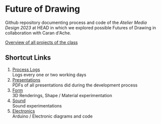 # Future of Drawing

Github repository documenting process and code of the *Atelier Media Design 2023* at HEAD in which we explored possible Futures of Drawing in collaboration with Caran d'Ache.

[Overview of all projects of the class](https://github.com/HEAD-MasterMediaDesign/head-md-future-of-drawing)

## Shortcut Links

1. [Process Logs](process)  
    Logs every one or two working days
2. [Presentations](presentations)  
   PDFs of all presentations did during the development process
3. [Form](form)  
   3D Renderings, Shape / Material experimentation
4. [Sound](sound)  
   Sound experimentations
5. [Electronics](electronics)  
   Arduino / Electronic diagrams and code
